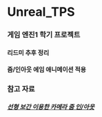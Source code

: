 # Unreal_TPS

### 게임 엔진1 학기 프로젝트

#### 리드미 추후 정리

#### 줌/인아웃 에임 애니메이션 적용 

### 참고 자료

##### [선형 보간 이용한 카메라 줌 인/아웃](https://www.youtube.com/watch?v=DsgnAtvzZHg)
